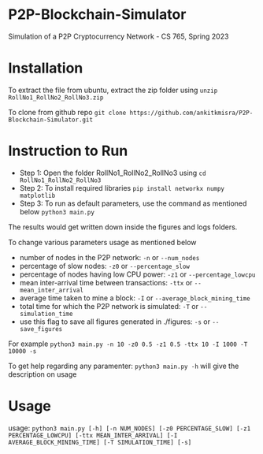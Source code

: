 # P2P-Blockchain-Simulator
Simulation of a P2P Cryptocurrency Network - CS 765, Spring 2023

# Installation
To extract the file from ubuntu, extract the zip folder using `unzip RollNo1_RollNo2_RollNo3.zip`

To clone from github repo `git clone https://github.com/ankitkmisra/P2P-Blockchain-Simulator.git`


# Instruction to Run
* Step 1: Open the folder RollNo1_RollNo2_RollNo3 using `cd RollNo1_RollNo2_RollNo3`
* Step 2: To install required libraries `pip install networkx numpy matplotlib`
* Step 3: To run as default parameters, use the command as mentioned below `python3 main.py`

The results would get written down inside the figures and logs folders.

To change various parameters usage as mentioned below
* number of nodes in the P2P network: `-n` or `--num_nodes`
* percentage of slow nodes: `-z0` or `--percentage_slow`
* percentage of nodes having low CPU power: `-z1` or `--percentage_lowcpu`
* mean inter-arrival time between transactions: `-ttx` or `--mean_inter_arrival`
* average time taken to mine a block: `-I` or `--average_block_mining_time`
* total time for which the P2P network is simulated: `-T` or `--simulation_time`
* use this flag to save all figures generated in ./figures: `-s` or `--save_figures`

For example `python3 main.py -n 10 -z0 0.5 -z1 0.5 -ttx 10 -I 1000 -T 10000 -s`

To get help regarding any paramenter: `python3 main.py -h` will give the description on usage

# Usage
usage: `python3 main.py [-h] [-n NUM_NODES] [-z0 PERCENTAGE_SLOW] [-z1 PERCENTAGE_LOWCPU] [-ttx MEAN_INTER_ARRIVAL]
               [-I AVERAGE_BLOCK_MINING_TIME] [-T SIMULATION_TIME] [-s]`
